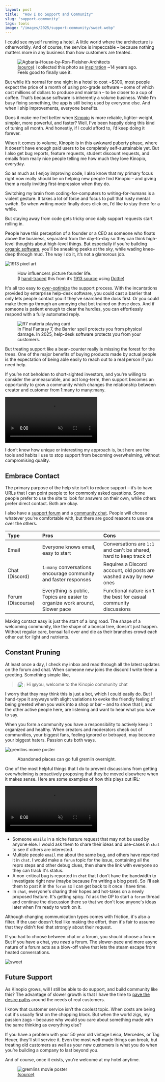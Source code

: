 ```yaml
---
layout: post
title:  "How I Do Support and Community"
slug: 'support-community'
tags: tools
image: "/images/2025/support-community/sweet.webp"
---
```


I could see myself running a hotel. A little world where the architecture is otherworldly. And of course, the service is impeccable – because nothing matters more in any business than how customers are treated.

<figure>
  <img src="/images/2025/support-community/dezeen-Agbaria-House-by-Ron-Fleisher-Architects-01.jpeg" class="" alt="Agbaria-House-by-Ron-Fleisher-Architects">
  <figcaption>
    <a href="http://www.ronfleisher.co.il/index.php/portfolios/agbaria-house">(source)</a>
    <span>
      I collected this photo as
    </span>
    <a href="https://pketh.org/decade-of-inspiration.html">inspiration</a>
    <span>
      ~14 years ago. Feels good to finally use it.
    </span>
  </figcaption>
</figure>


But while it’s normal for one night in a hotel to cost ~$300, most people expect the price of a month of using pro-grade software – some of which cost millions of dollars to produce and maintain – to be closer to a cup of coffee. That’s because software is inherently a volume business. While I’m busy fixing something, the app is still being used by everyone else. And when I ship improvements, everyone benefits.

Does it make me feel better when [Kinopio](https://kinopio.club) is more reliable, lighter-weight, simpler, more powerful, and faster? Well, I’ve been happily doing this kind of tuning all month. And honestly, if I could afford to, I’d keep doing it forever.

When it comes to volume, Kinopio is in this awkward puberty phase, where it doesn’t have enough paid users to be completely self-sustainable yet. But I also get bug reports, feature requests, student discount requests, and emails from really nice people telling me how much they love Kinopio, everyday.

So as much as I enjoy improving code, I also know that my primary focus right now really should be on helping new people find Kinopio – and giving them a really inviting first-impression when they do.

Switching my brain from coding-for-computers to writing-for-humans is a violent gesture. It takes a lot of force and focus to pull that rusty mental switch. So when writing mode finally does click on, I’d like to stay there for a while.

But staying away from code gets tricky once daily support requests start rolling in.

People have this perception of a founder or a CEO as someone who floats above the business, separated from the day-to-day so they can think high-level thoughts about high-level things. But especially if you’re building [organic software](https://pketh.org/organic-software.html), you'll be sneaking peeks at the sky, while wading knee-deep through mud. The way I do it, it’s not a glamorous job.

<img src="/images/2025/support-community/cross-stitch2.webp" class="no-shadow large" alt="1913 pixel art">

<figure>
  <figcaption>
    <span>
      How influencers picture founder life. <br/>(I
    </span>
    <a href="https://c.im/@pirijan/114893336118105336">hand-traced</a>
    <span>
      this from it’s
    </span>
    <a href="https://www.antiquepatternlibrary.org/html/warm/C-TT008-008.htm">1913 source</a>
    <span>
      using
    </span>
    <a href="https://c.im/@gingerbeardman@mastodon.gamedev.place/114778654824999491">Dottie</a>)
  </figcaption>
</figure>

It's all too easy to [over-optimize](https://jakobgreenfeld.com/anti-optimization/) the support process. With the incantations provided by enterprise help-desk software, you could cast a barrier that only lets people contact you if they’ve searched the docs first. Or you could make them go through an annoying chat bot trained on those docs. And if someone is patient enough to clear the hurdles, you can effortlessly respond with a fully automated reply.

<figure>
  <img src="/images/2025/support-community/s-l1600.webp" class="" alt="ff7 materia playing card">
  <figcaption>
    In Final Fantasy 7, the Barrier spell protects you from physical damage. In 2025, help-desk software protects you from your customers.
  </figcaption>
</figure>

But treating support like a bean-counter really is missing the forest for the trees. One of the major benefits of buying products made by actual people is the expectation of being able easily to reach out to a real person if you need help.

If you’re not beholden to short-sighted investors, and you're willing to consider the unmeasurable, and act long-term, then support becomes an opportunity to grow a community which changes the relationship between creator and customer from 1:many to many:many.

<p>
  <video autoplay loop muted playsinline class=" no-shadow">
    <source src="/images/2025/support-community/vid-before-after.mp4">
  </video>
</p>

I don’t know how unique or interesting my approach is, but here are the tools and habits I use to stop support from becoming overwhelming, without compromising quality.

## Embrace Contact

The primary purpose of the help site isn’t to reduce support – it’s to have URLs that I can point people to for commonly asked questions. Some people prefer to use the site to look for answers on their own, while others prefer direct contact. Both are okay.

I also have a [support forum](https://kinopio.club/forum) and a [community chat](https://kinopio.club/discord). People will choose whatever you're comfortable with, but there are good reasons to use one over the others.

| Type | Pros | Cons |
|:--|:--|:--|
| Email | Everyone knows email, easy to start | Conversations are `1:1` and can't be shared, hard to keep track of |
| Chat (Discord) | `1:many` conversations encourage community and faster responses | Requires a Discord account, old posts are washed away by new ones |
| Forum (Discourse) | Everything is public, Topics are easier to organize work around, Slower pace | Functional nature isn't the best for casual community discussions |

Making contact easy is just the start of a long road. The shape of a welcoming community, like the shape of a bonsai tree, doesn't just happen. Without regular care, bonsai fall over and die as their branches crowd each other out for light and nutrients.

## Constant Pruning

At least once a day, I check my inbox and read through all the latest updates on the forum and chat. When someone new joins the discord I write them a greeting. Something simple like,

> <img src="/images/2025/support-community/avatar.png" width="24" height="24" class="no-shadow" style="vertical-align: middle; margin-right: 6px; border-radius: 10px; float: left">  Hi @you, welcome to the Kinopio community chat


I worry that they may think this is just a bot, which I could easily do. But I hand-type it anyways with slight variations to evoke the friendly feeling of being greeted when you walk into a shop or bar – and to show that I, and the other active people here, are listening and want to hear what you have to say.

When you form a community you have a responsibility to actively keep it organized and healthy. When creators and moderators check out of communities, your biggest fans, feeling ignored or betrayed, may become your biggest haters. Passion cuts both ways.

<img src="/images/2025/support-community/Gremlins-Movie-Promo-Book---Japanese-Edition.webp" class="" alt="gremlins movie poster" />
<figure>
  <figcaption>
    Abandoned places can go full gremlin overnight.
  </figcaption>
</figure>

One of the most helpful things that I do to prevent discussions from getting overwhelming is proactively proposing that they be moved elsewhere when it makes sense. Here are some examples of how this plays out IRL:


<p>
  <video autoplay loop muted playsinline class=" no-shadow">
    <source src="/images/2025/support-community/mediums.mp4">
  </video>
</p>


- Someone `emails` in a niche feature request that may not be used by anyone else. I would ask them to share their ideas and use-cases in `chat` to see if others are interested.
- Multiple people `email` me about the same bug, and others have reported it in `chat`. I would make a `forum` topic for the issue, containing all the repro steps and other debug clues, then share the link with everyone so they can track it's status.
- A non-critical bug is reported in `chat` that I don't have the bandwidth to investigate right now (maybe because I'm writing a blog post). So I'll ask them to post it in the `forum` so I can get back to it once I have time.
- In `chat`, everyone's sharing their hopes and hot-takes on a newly proposed feature. It's getting spicy. I'd ask the OP to start a `forum` thread and continue the discussion there so that we don't lose anyone's ideas later when I'm ready to work on it.

Although changing communication types comes with friction, it's also a filter. If the user doesn't feel like making the effort, then it's fair to assume that they didn't feel that strongly about their request.

If you had to choose between chat or a forum, you should choose a forum. But if you have a chat, you *need* a forum. The slower-pace and more async nature of a forum acts as a blow-off valve that lets the steam escape from heated conversations.

<img src="/images/2025/support-community/sweet.webp" class="" alt="sweet" />

## Future Support

As Kinopio grows, will I still be able to do support, and build community like this? The advantage of slower growth is that I have the time to [pave the desire paths](https://99percentinvisible.org/article/least-resistance-desire-paths-can-lead-better-design) around the needs of real customers.

I know that customer service isn’t the coolest topic. When costs are being cut it's usually first on the chopping block. But when the world zigs, my passion zags – because why would you care about something made with the same thinking as everything else?

If you have a problem with your 50 year old vintage Leica, Mercedes, or Tag Heuer, they’ll still service it. Even the most well-made things can break, but treating old customers as well as your new customers is what you do when you’re building a company to last beyond you.

And of course, once it exists, you're welcome at my hotel anytime.

<figure>
  <img src="/images/2025/support-community/icon-street.webp" class="no-shadow" alt="gremlins movie poster" />
  <figcaption>
    <a href="https://mercerhotel.com/">(source)</a>
  </figcaption>
</figure>
